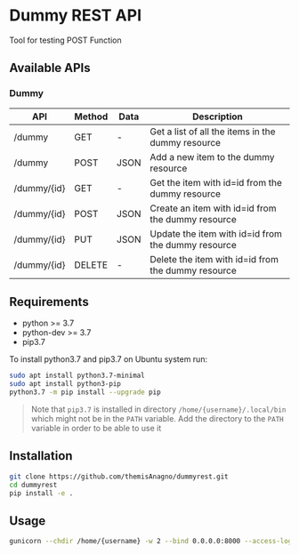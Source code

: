 # Dummy REST API

Tool for testing POST Function

## Available APIs
### Dummy
| API | Method | Data | Description |
| --- | --- | --- | --- |
| /dummy | GET | - | Get a list of all the items in the dummy resource |
| /dummy | POST | JSON | Add a new item to the dummy resource |
| /dummy/{id} | GET | - | Get the item with id=id from the dummy resource |
| /dummy/{id} | POST | JSON | Create an item with id=id from the dummy resource |
| /dummy/{id} | PUT | JSON | Update the item with id=id from the dummy resource |
| /dummy/{id} | DELETE | - | Delete the item with id=id from the dummy resource |

## Requirements

* python >= 3.7
* python-dev >= 3.7
* pip3.7

To install python3.7 and pip3.7 on Ubuntu system run:

``` bash
sudo apt install python3.7-minimal
sudo apt install python3-pip
python3.7 -m pip install --upgrade pip
```

> Note that `pip3.7` is installed in directory `/home/{username}/.local/bin` which might not be in the `PATH` variable. Add the directory to the `PATH` variable in order to be able to use it

## Installation

``` bash
git clone https://github.com/themisAnagno/dummyrest.git
cd dummyrest
pip install -e .
```

## Usage

``` bash
gunicorn --chdir /home/{username} -w 2 --bind 0.0.0.0:8000 --access-logfile /home/{username}/dummyrest/output.log --log-level INFO --capture-output --error-logfile /home/{username}/dummyrest/error.log wsgi:app
```
